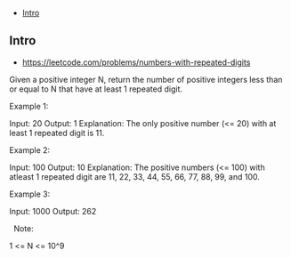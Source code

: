- [Intro](#intro)

## Intro

- https://leetcode.com/problems/numbers-with-repeated-digits

Given a positive integer N, return the number of positive integers less than or equal to N that have at least 1 repeated digit.
 

Example 1:

Input: 20
Output: 1
Explanation: The only positive number (<= 20) with at least 1 repeated digit is 11.


Example 2:

Input: 100
Output: 10
Explanation: The positive numbers (<= 100) with atleast 1 repeated digit are 11, 22, 33, 44, 55, 66, 77, 88, 99, and 100.


Example 3:

Input: 1000
Output: 262


 
Note:

1 <= N <= 10^9


